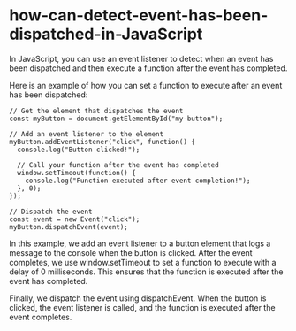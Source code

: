 # how-can-detect-event-has-been-dispatched-in-JavaScript

In JavaScript, you can use an event listener to detect when an event has been dispatched and then execute a function after the event has completed.

Here is an example of how you can set a function to execute after an event has been dispatched:

```
// Get the element that dispatches the event
const myButton = document.getElementById("my-button");

// Add an event listener to the element
myButton.addEventListener("click", function() {
  console.log("Button clicked!");
  
  // Call your function after the event has completed
  window.setTimeout(function() {
    console.log("Function executed after event completion!");
  }, 0);
});

// Dispatch the event
const event = new Event("click");
myButton.dispatchEvent(event);
```
In this example, we add an event listener to a button element that logs a message to the console when the button is clicked. After the event completes, we use window.setTimeout to set a function to execute with a delay of 0 milliseconds. This ensures that the function is executed after the event has completed.

Finally, we dispatch the event using dispatchEvent. When the button is clicked, the event listener is called, and the function is executed after the event completes.

